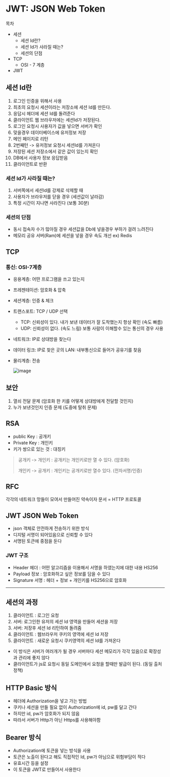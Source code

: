 # JWT: JSON Web Token

목차
* 세션
  * 세션 Id란?
  * 세션 Id가 사라질 때는?
  * 세션의 단점
* TCP
  * OSI - 7 계층
* JWT


## 세션 Id란
1. 로그인 인증을 위해서 사용
2. 최초의 요청시 세션이라는 저장소에 세션 Id를 만든다.
3. 응답시 헤더에 세션 Id를 돌려준다
4. 클라이언트 웹 브라우저에는 세션Id가 저장된다.
5. 로그인 요청시 사용자가 값을 넣으면 서버가 확인
6. 맞을경우 데이터베이스에 유저정보 저장
7. 메인 페이지로 리턴
8. 2번째턴 -> 유저정보 요청시 세션Id를 가져온다
9. 저장된 세션 저장소에서 같은 값이 있는지 확인
10. DB에서 사용자 정보 응답받음
11. 클라이언트로 반환


### 세션 Id가 사라질 때는?
1. 서버쪽에서 세션Id를 강제로 삭제할 때
2. 사용자가 브라우저를 닫을 경우 (세션값이 날라감)
3. 특정 시간이 지나면 사라진다 (보통 30분)

### 세션의 단점
* 동시 접속자 수가 많아질 경우 세션값을 Db에 넣을경우 부하가 걸려 느려진다
* 메모리 공유 서버(Ram)에 세션을 넣을 경우 속도 개선 ex) Redis

## TCP 
### 통신: OSI-7계층

* 응용계층: 어떤 프로그램을 쓰고 있는지 
* 프레젠테이션: 암호화 & 압축 
* 세션계층: 인증 & 체크
* 트랜스포트: TCP / UDP 선택
  * TCP: 신뢰성이 있다. 내가 보낸 데이터가 잘 도착했는지 항상 확인 (속도 빠름)
  * UDP: 신뢰성이 없다. (속도 느림) 보통 사람이 이해할수 있는 통신의 경우 사용 
* 네트워크: IP로 상대방을 찾는다
* 데이터 링크: IP로 찾은 곳의 LAN: 내부통신으로 들어가 공유기를 찾음
* 물리계층: 전송 

  ![image](https://user-images.githubusercontent.com/73453283/166321226-b582f805-da28-45d5-a2c8-be319fe7695b.png)


## 보안
1. 열쇠 전달 문제 (암호화 한 키를 어떻게 상대방에게 전달할 것인지)
2. 누가 보낸것인지 인증 문제 (도중에 탈취 문제)

## RSA
* public Key : 공개키
* Private Key : 개인키
* 키가 쌍으로 있는 것 : 대칭키

> 공개키 -> 개인키 : 공개키는 개인키로만 열 수 있다. (암호화) 
> 
> 개인키 -> 공개키 : 개인키는 공개키로만 열수 있다. (전자서명/인증)

## RFC
각각의 네트워크 망들이 모여서 만들어진 약속이자 문서 = HTTP 프로토콜

## JWT JSON Web Token
* json 객체로 안전하게 전송하기 위한 방식
* 디지털 서명이 되어있음으로 신뢰할 수 있다
* 서명된 토큰에 중점을 둔다 

### JWT 구조
* Header 헤더 : 어떤 알고리즘을 이용해서 서명을 하였는지에 대한 내용 HS256
* Payload 정보 : 암호화하고 싶은 정보를 담을 수 있다 
* Signature 서명 : 헤더 + 정보 + 개인키를 HS256으로 암호화



---

## 세션의 과정
1. 클라이언트 : 로그인 요청 
2. 서버: 로그인한 유저의 세션 Id 영역을 만들어 세션을 저장 
3. 서버: 저장후 세션 Id 리턴하여 돌려줌
4. 클라이언트 : 웹브라우저 쿠키의 영역에 세션 Id 저장
5. 클라이언트 : 새로운 요청시 쿠키영역의 세션 Id를 가져온다
* 이 방식은 서버가 여러개가 될 경우 서버마다 세션 메모리가 각각 있음으로 확장성과 관리에 좋지 않다
* 클라이언트가 js로 요청시 동일 도메인에서 요청을 할때만 발급이 된다. (동일 출처 정책)  

## HTTP Basic 방식
* 헤더에 Authorization을 넣고 가는 방법 
* 쿠키나 세션을 만들 필요 없이 Authorization에 id, pw를 달고 간다
* 하지만 id, pw가 암호화가 되지 않음 
* 따라서 서버가 Http가 아닌 Https를 사용해야함

## Bearer 방식  
* Authorization에 토큰을 넣는 방식을 사용
* 토큰은 노출이 된다고 해도 직접적인 Id, pw가 아님으로 위험부담이 적다
* 유효시간 등을 설정
* 이 토큰을 JWT로 만들어서 사용한다 